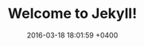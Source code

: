 ---
layout: post
title:  "Welcome to Jekyll!"
date:   2016-03-18 18:01:59 +0400
categories: jekyll update
---